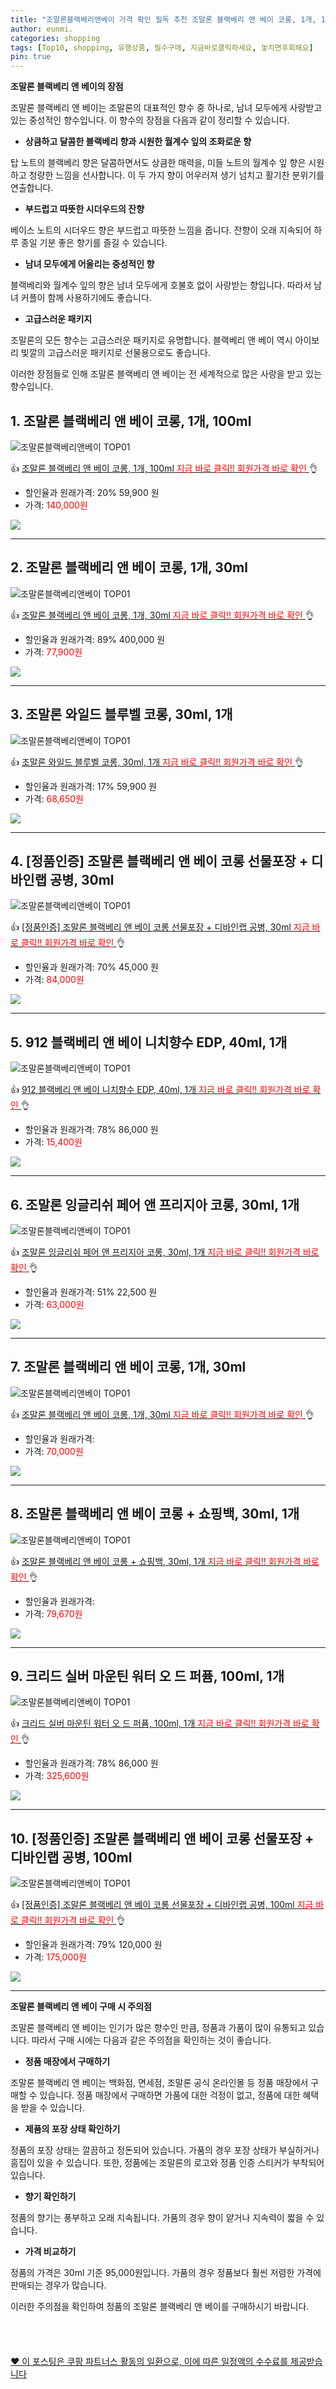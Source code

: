 ```yaml
---
title: "조말론블랙베리앤베이 가격 확인 필독 추천 조말론 블랙베리 앤 베이 코롱, 1개, 100ml 비교 장점 구매가이드"
author: eunmi.
categories: shopping
tags: [Top10, shopping, 유행상품, 필수구매, 지금바로클릭하세요, 놓치면후회해요]
pin: true
---
```

**조말론 블랙베리 앤 베이의 장점**

조말론 블랙베리 앤 베이는 조말론의 대표적인 향수 중 하나로, 남녀 모두에게 사랑받고 있는 중성적인 향수입니다. 이 향수의 장점을 다음과 같이 정리할 수 있습니다.

* **상큼하고 달콤한 블랙베리 향과 시원한 월계수 잎의 조화로운 향**

탑 노트의 블랙베리 향은 달콤하면서도 상큼한 매력을, 미들 노트의 월계수 잎 향은 시원하고 청량한 느낌을 선사합니다. 이 두 가지 향이 어우러져 생기 넘치고 활기찬 분위기를 연출합니다.

* **부드럽고 따뜻한 시더우드의 잔향**

베이스 노트의 시더우드 향은 부드럽고 따뜻한 느낌을 줍니다. 잔향이 오래 지속되어 하루 종일 기분 좋은 향기를 즐길 수 있습니다.

* **남녀 모두에게 어울리는 중성적인 향**

블랙베리와 월계수 잎의 향은 남녀 모두에게 호불호 없이 사랑받는 향입니다. 따라서 남녀 커플이 함께 사용하기에도 좋습니다.

* **고급스러운 패키지**

조말론의 모든 향수는 고급스러운 패키지로 유명합니다. 블랙베리 앤 베이 역시 아이보리 빛깔의 고급스러운 패키지로 선물용으로도 좋습니다.

이러한 장점들로 인해 조말론 블랙베리 앤 베이는 전 세계적으로 많은 사랑을 받고 있는 향수입니다.

   

## 1. 조말론 블랙베리 앤 베이 코롱, 1개, 100ml

![조말론블랙베리앤베이 TOP01](https://thumbnail10.coupangcdn.com/thumbnails/remote/230x230ex/image/vendor_inventory/45e6/b2a4f31cbb5d7d0fcd42fd179189d8542f40b7ef112bf4cbfd0df7254908.jpg)


👍 [조말론 블랙베리 앤 베이 코롱, 1개, 100ml <font color=red> 지금 바로 클릭!! 회원가격 바로 확인 </font> ](https://link.coupang.com/re/AFFSDP?lptag=AF3617701&subid=GithubCoopas&pageKey=7605473209&traceid=V0-153&itemId=9541365182&vendorItemId=86641219592) 👌 


- 할인율과 원래가격: 20%  59,900   원
- 가격: <span style='color:red'>140,000원</span>

[![](/discount_price.png)](https://link.coupang.com/re/AFFSDP?lptag=AF3617701&subid=GithubCoopas&pageKey=7605473209&traceid=V0-153&itemId=9541365182&vendorItemId=86641219592)

---


   

## 2. 조말론 블랙베리 앤 베이 코롱, 1개, 30ml

![조말론블랙베리앤베이 TOP01](https://thumbnail7.coupangcdn.com/thumbnails/remote/230x230ex/image/vendor_inventory/9113/b9035a2791b5930b4fd831e1199af23129460b20954da05972ad7039fd8c.jpg)


👍 [조말론 블랙베리 앤 베이 코롱, 1개, 30ml <font color=red> 지금 바로 클릭!! 회원가격 바로 확인 </font> ](https://link.coupang.com/re/AFFSDP?lptag=AF3617701&subid=GithubCoopas&pageKey=7605473209&traceid=V0-153&itemId=1022239354&vendorItemId=87162782080) 👌 


- 할인율과 원래가격: 89%  400,000   원
- 가격: <span style='color:red'>77,900원</span>

[![](/discount_price.png)](https://link.coupang.com/re/AFFSDP?lptag=AF3617701&subid=GithubCoopas&pageKey=7605473209&traceid=V0-153&itemId=1022239354&vendorItemId=87162782080)

---


   

## 3. 조말론 와일드 블루벨 코롱, 30ml, 1개

![조말론블랙베리앤베이 TOP01](https://thumbnail9.coupangcdn.com/thumbnails/remote/230x230ex/image/vendor_inventory/f3c4/ff0846259db1186cb8a54cf5d5539dc0f67796d50154fa061973f4fa7ee2.png)


👍 [조말론 와일드 블루벨 코롱, 30ml, 1개 <font color=red> 지금 바로 클릭!! 회원가격 바로 확인 </font> ](https://link.coupang.com/re/AFFSDP?lptag=AF3617701&subid=GithubCoopas&pageKey=6595227357&traceid=V0-153&itemId=14898704338&vendorItemId=82137451521) 👌 


- 할인율과 원래가격: 17%  59,900   원
- 가격: <span style='color:red'>68,650원</span>

[![](/discount_price.png)](https://link.coupang.com/re/AFFSDP?lptag=AF3617701&subid=GithubCoopas&pageKey=6595227357&traceid=V0-153&itemId=14898704338&vendorItemId=82137451521)

---


   

## 4. [정품인증] 조말론 블랙베리 앤 베이 코롱 선물포장 + 디바인랩 공병, 30ml

![조말론블랙베리앤베이 TOP01](https://thumbnail10.coupangcdn.com/thumbnails/remote/230x230ex/image/vendor_inventory/f662/ceb95e0dde34fcc7772ebba79e524ff4e77d3257026c44898b7c1316c6ea.png)


👍 [[정품인증] 조말론 블랙베리 앤 베이 코롱 선물포장 + 디바인랩 공병, 30ml <font color=red> 지금 바로 클릭!! 회원가격 바로 확인 </font> ](https://link.coupang.com/re/AFFSDP?lptag=AF3617701&subid=GithubCoopas&pageKey=7555574559&traceid=V0-153&itemId=19893931781&vendorItemId=83544636479) 👌 


- 할인율과 원래가격: 70%  45,000   원
- 가격: <span style='color:red'>84,000원</span>

[![](/discount_price.png)](https://link.coupang.com/re/AFFSDP?lptag=AF3617701&subid=GithubCoopas&pageKey=7555574559&traceid=V0-153&itemId=19893931781&vendorItemId=83544636479)

---


   

## 5. 912 블랙베리 앤 베이 니치향수 EDP, 40ml, 1개

![조말론블랙베리앤베이 TOP01](https://thumbnail10.coupangcdn.com/thumbnails/remote/230x230ex/image/retail/images/13432115342268882-af4f50df-44a2-49b8-8ed8-021856ba761e.jpg)


👍 [912 블랙베리 앤 베이 니치향수 EDP, 40ml, 1개 <font color=red> 지금 바로 클릭!! 회원가격 바로 확인 </font> ](https://link.coupang.com/re/AFFSDP?lptag=AF3617701&subid=GithubCoopas&pageKey=6163589680&traceid=V0-153&itemId=11978699655&vendorItemId=79251196006) 👌 


- 할인율과 원래가격: 78%  86,000   원
- 가격: <span style='color:red'>15,400원</span>

[![](/discount_price.png)](https://link.coupang.com/re/AFFSDP?lptag=AF3617701&subid=GithubCoopas&pageKey=6163589680&traceid=V0-153&itemId=11978699655&vendorItemId=79251196006)

---


   

## 6. 조말론 잉글리쉬 페어 앤 프리지아 코롱, 30ml, 1개

![조말론블랙베리앤베이 TOP01](https://thumbnail8.coupangcdn.com/thumbnails/remote/230x230ex/image/vendor_inventory/f956/c78d460ef1989536cd75641a011675daa49012416e1e6346414ad0b98a15.png)


👍 [조말론 잉글리쉬 페어 앤 프리지아 코롱, 30ml, 1개 <font color=red> 지금 바로 클릭!! 회원가격 바로 확인 </font> ](https://link.coupang.com/re/AFFSDP?lptag=AF3617701&subid=GithubCoopas&pageKey=6595227351&traceid=V0-153&itemId=14898704320&vendorItemId=82137451431) 👌 


- 할인율과 원래가격: 51%  22,500   원
- 가격: <span style='color:red'>63,000원</span>

[![](/discount_price.png)](https://link.coupang.com/re/AFFSDP?lptag=AF3617701&subid=GithubCoopas&pageKey=6595227351&traceid=V0-153&itemId=14898704320&vendorItemId=82137451431)

---


   

## 7. 조말론 블랙베리 앤 베이 코롱, 1개, 30ml

![조말론블랙베리앤베이 TOP01](https://thumbnail7.coupangcdn.com/thumbnails/remote/230x230ex/image/vendor_inventory/bbea/5249b4d028365e712302f4c889102b146dfb6f991c4f2a7225bad0c4b07c.JPG)


👍 [조말론 블랙베리 앤 베이 코롱, 1개, 30ml <font color=red> 지금 바로 클릭!! 회원가격 바로 확인 </font> ](https://link.coupang.com/re/AFFSDP?lptag=AF3617701&subid=GithubCoopas&pageKey=7699516462&traceid=V0-153&itemId=20611093371&vendorItemId=87685515723) 👌 


- 할인율과 원래가격: 
- 가격: <span style='color:red'>70,000원</span>

[![](/discount_price.png)](https://link.coupang.com/re/AFFSDP?lptag=AF3617701&subid=GithubCoopas&pageKey=7699516462&traceid=V0-153&itemId=20611093371&vendorItemId=87685515723)

---


   

## 8. 조말론 블랙베리 앤 베이 코롱 + 쇼핑백, 30ml, 1개

![조말론블랙베리앤베이 TOP01](https://thumbnail7.coupangcdn.com/thumbnails/remote/230x230ex/image/vendor_inventory/70be/35cfe5a46d9e864cbda0772bc61e609b02f81c2ec81c437bdb107344fdf3.jpg)


👍 [조말론 블랙베리 앤 베이 코롱 + 쇼핑백, 30ml, 1개 <font color=red> 지금 바로 클릭!! 회원가격 바로 확인 </font> ](https://link.coupang.com/re/AFFSDP?lptag=AF3617701&subid=GithubCoopas&pageKey=7340434788&traceid=V0-153&itemId=1060144372&vendorItemId=83887453250) 👌 


- 할인율과 원래가격: 
- 가격: <span style='color:red'>79,670원</span>

[![](/discount_price.png)](https://link.coupang.com/re/AFFSDP?lptag=AF3617701&subid=GithubCoopas&pageKey=7340434788&traceid=V0-153&itemId=1060144372&vendorItemId=83887453250)

---


   

## 9. 크리드 실버 마운틴 워터 오 드 퍼퓸, 100ml, 1개

![조말론블랙베리앤베이 TOP01](https://thumbnail10.coupangcdn.com/thumbnails/remote/230x230ex/image/vendor_inventory/27d3/e338bd5b004b17a4b9c37fb4d71d499f963d66f1b0b83105eac9cf006f0b.JPG)


👍 [크리드 실버 마운틴 워터 오 드 퍼퓸, 100ml, 1개 <font color=red> 지금 바로 클릭!! 회원가격 바로 확인 </font> ](https://link.coupang.com/re/AFFSDP?lptag=AF3617701&subid=GithubCoopas&pageKey=7069946284&traceid=V0-153&itemId=17553882709&vendorItemId=85318894280) 👌 


- 할인율과 원래가격: 78%  86,000   원
- 가격: <span style='color:red'>325,600원</span>

[![](/discount_price.png)](https://link.coupang.com/re/AFFSDP?lptag=AF3617701&subid=GithubCoopas&pageKey=7069946284&traceid=V0-153&itemId=17553882709&vendorItemId=85318894280)

---


   

## 10. [정품인증] 조말론 블랙베리 앤 베이 코롱 선물포장 + 디바인랩 공병, 100ml

![조말론블랙베리앤베이 TOP01](https://thumbnail6.coupangcdn.com/thumbnails/remote/230x230ex/image/vendor_inventory/d9eb/3a5d89abfade5df309f41f726915714e7c27bc421cb80e33824052b03b82.jpg)


👍 [[정품인증] 조말론 블랙베리 앤 베이 코롱 선물포장 + 디바인랩 공병, 100ml <font color=red> 지금 바로 클릭!! 회원가격 바로 확인 </font> ](https://link.coupang.com/re/AFFSDP?lptag=AF3617701&subid=GithubCoopas&pageKey=7555574559&traceid=V0-153&itemId=19893931780&vendorItemId=87538163683) 👌 


- 할인율과 원래가격: 79%  120,000   원
- 가격: <span style='color:red'>175,000원</span>

[![](/discount_price.png)](https://link.coupang.com/re/AFFSDP?lptag=AF3617701&subid=GithubCoopas&pageKey=7555574559&traceid=V0-153&itemId=19893931780&vendorItemId=87538163683)

---
**조말론 블랙베리 앤 베이 구매 시 주의점**

조말론 블랙베리 앤 베이는 인기가 많은 향수인 만큼, 정품과 가품이 많이 유통되고 있습니다. 따라서 구매 시에는 다음과 같은 주의점을 확인하는 것이 좋습니다.

* **정품 매장에서 구매하기**

조말론 블랙베리 앤 베이는 백화점, 면세점, 조말론 공식 온라인몰 등 정품 매장에서 구매할 수 있습니다. 정품 매장에서 구매하면 가품에 대한 걱정이 없고, 정품에 대한 혜택을 받을 수 있습니다.

* **제품의 포장 상태 확인하기**

정품의 포장 상태는 깔끔하고 정돈되어 있습니다. 가품의 경우 포장 상태가 부실하거나 흠집이 있을 수 있습니다. 또한, 정품에는 조말론의 로고와 정품 인증 스티커가 부착되어 있습니다.

* **향기 확인하기**

정품의 향기는 풍부하고 오래 지속됩니다. 가품의 경우 향이 얕거나 지속력이 짧을 수 있습니다.

* **가격 비교하기**

정품의 가격은 30ml 기준 95,000원입니다. 가품의 경우 정품보다 훨씬 저렴한 가격에 판매되는 경우가 많습니다.

이러한 주의점을 확인하여 정품의 조말론 블랙베리 앤 베이를 구매하시기 바랍니다.<br><br><br><br><br> [ ❤  이 포스팅은 쿠팡 파트너스 활동의 일환으로, 이에 따른 일정액의 수수료를 제공받습니다](https://link.coupang.com/a/bcEFyh)